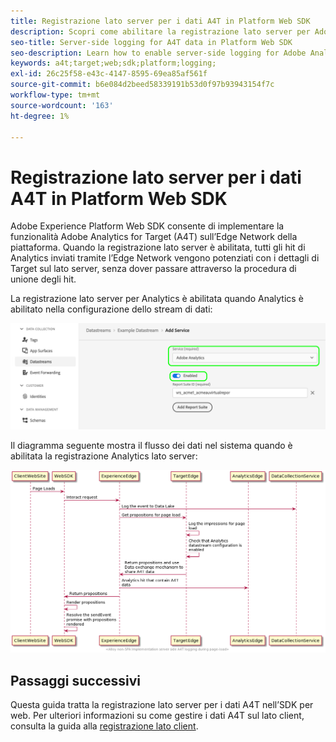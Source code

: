 ```yaml
---
title: Registrazione lato server per i dati A4T in Platform Web SDK
description: Scopri come abilitare la registrazione lato server per Adobe Analytics for Target (A4T) utilizzando l’SDK web di Experience Platform.
seo-title: Server-side logging for A4T data in Platform Web SDK
seo-description: Learn how to enable server-side logging for Adobe Analytics for Target (A4T) using the Experience Platform Web SDK.
keywords: a4t;target;web;sdk;platform;logging;
exl-id: 26c25f58-e43c-4147-8595-69ea85af561f
source-git-commit: b6e084d2beed58339191b53d0f97b93943154f7c
workflow-type: tm+mt
source-wordcount: '163'
ht-degree: 1%

---
```


# Registrazione lato server per i dati A4T in Platform Web SDK

Adobe Experience Platform Web SDK consente di implementare la funzionalità Adobe Analytics for Target (A4T) sull’Edge Network della piattaforma. Quando la registrazione lato server è abilitata, tutti gli hit di Analytics inviati tramite l’Edge Network vengono potenziati con i dettagli di Target sul lato server, senza dover passare attraverso la procedura di unione degli hit.

La registrazione lato server per Analytics è abilitata quando Analytics è abilitato nella configurazione dello stream di dati:

![Configurazione dello stream di dati di Analytics abilitata](../assets/enable-analytics-datastream.png)

Il diagramma seguente mostra il flusso dei dati nel sistema quando è abilitata la registrazione Analytics lato server:

![Flusso di registrazione lato server](../assets/analytics-server-side-logging.png)

## Passaggi successivi

Questa guida tratta la registrazione lato server per i dati A4T nell’SDK per web. Per ulteriori informazioni su come gestire i dati A4T sul lato client, consulta la guida alla [registrazione lato client](./client-side.md).
